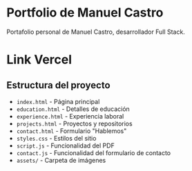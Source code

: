 # Portfolio de Manuel Castro

Portafolio personal de Manuel Castro, desarrollador Full Stack.


# Link Vercel

## Estructura del proyecto

- `index.html` - Página principal
- `education.html` - Detalles de educación
- `experience.html` - Experiencia laboral
- `projects.html` - Proyectos y repositorios
- `contact.html` - Formulario "Hablemos"
- `styles.css` - Estilos del sitio
- `script.js` - Funcionalidad del PDF
- `contact.js` - Funcionalidad del formulario de contacto
- `assets/` - Carpeta de imágenes 